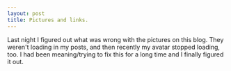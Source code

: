 ```yaml
---
layout: post
title: Pictures and links.
---
```


Last night I figured out what was wrong with the pictures on this blog.  They weren't loading in my posts, and then recently my avatar stopped loading, too.  I had been meaning/trying to fix this for a long time and I finally figured it out. 
